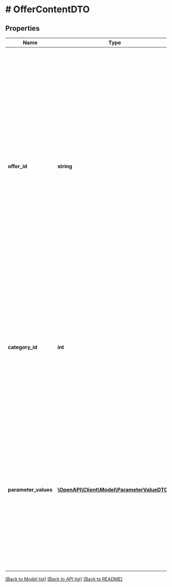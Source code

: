 # # OfferContentDTO

## Properties

Name | Type | Description | Notes
------------ | ------------- | ------------- | -------------
**offer_id** | **string** | Ваш :no-translate[SKU] — идентификатор товара в вашей системе.  Правила использования :no-translate[SKU]:  * У каждого товара :no-translate[SKU] должен быть свой.  * Уже заданный :no-translate[SKU] нельзя освободить и использовать заново для другого товара. Каждый товар должен получать новый идентификатор, до того никогда не использовавшийся в вашем каталоге.  :no-translate[SKU] товара можно изменить в кабинете продавца на Маркете. О том, как это сделать, читайте [в Справке Маркета для продавцов](https://yandex.ru/support2/marketplace/ru/assortment/operations/edit-sku).  [Что такое :no-translate[SKU] и как его назначать](https://yandex.ru/support/marketplace/assortment/add/index.html#fields) |
**category_id** | **int** | Идентификатор категории на Маркете.  При изменении категории убедитесь, что характеристики товара и их значения в параметре &#x60;parameterValues&#x60; вы передаете для новой категории.  Список категорий Маркета можно получить с помощью запроса  [POST categories/tree](../../reference/categories/getCategoriesTree.md). |
**parameter_values** | [**\OpenAPI\Client\Model\ParameterValueDTO[]**](ParameterValueDTO.md) | Список характеристик с их значениями.  При **изменении** характеристик передавайте только те, значение которых нужно обновить. Если в &#x60;categoryId&#x60; вы меняете категорию, значения общих характеристик для старой и новой категории сохранятся, передавать их не нужно.  Чтобы **удалить** значение заданной характеристики, передайте ее &#x60;parameterId&#x60; с пустым &#x60;value&#x60;. |

[[Back to Model list]](../../README.md#models) [[Back to API list]](../../README.md#endpoints) [[Back to README]](../../README.md)
